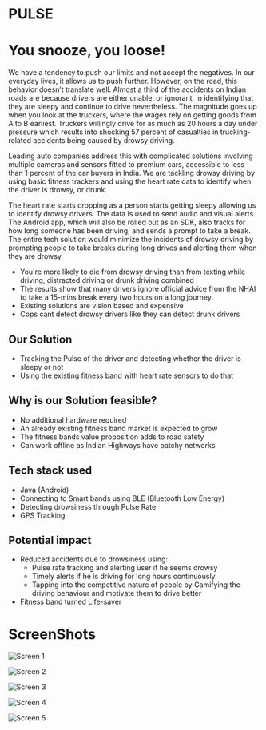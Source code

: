 PULSE
===========

# You snooze, you loose!
We have a tendency to push our limits and not accept the negatives. In our everyday lives, it allows us to push further. However, on the road, this behavior doesn’t translate well. Almost a third of the accidents on Indian roads are because drivers are either unable, or ignorant, in identifying that they are sleepy and continue to drive nevertheless. The magnitude goes up when you look at the truckers, where the wages rely on getting goods from A to B earliest. Truckers willingly drive for as much as 20 hours a day under pressure which results into shocking 57 percent of casualties in trucking-related accidents being caused by drowsy driving.

Leading auto companies address this with complicated solutions involving multiple cameras and sensors fitted to premium cars, accessible to less than 1 percent of the car buyers in India. We are tackling drowsy driving by using basic fitness trackers and using the heart rate data to identify when the driver is drowsy, or drunk.

The heart rate starts dropping as a person starts getting sleepy allowing us to identify drowsy drivers. The data is used to send audio and visual alerts. The Android app, which will also be rolled out as an SDK, also tracks for how long someone has been driving, and sends a prompt to take a break. The entire tech solution would minimize the incidents of drowsy driving by prompting people to take breaks during long drives and alerting them when they are drowsy.

* You're more likely to die from drowsy driving than from texting while driving, distracted driving or drunk driving combined
* The results show that many drivers ignore official advice from the NHAI to take a 15-mins break every two hours on a long journey.
* Existing solutions are vision based and expensive
* Cops cant detect drowsy drivers like they can detect drunk drivers

## Our Solution
* Tracking the Pulse of the driver and detecting whether the driver is sleepy or not
* Using the existing fitness band with heart rate sensors to do that

## Why is our Solution feasible?
* No additional hardware required
* An already existing fitness band market is expected to grow
* The fitness bands value proposition adds to road safety
* Can work offline as Indian Highways have patchy networks

## Tech stack used
* Java (Android)
* Connecting to Smart bands using BLE (Bluetooth Low Energy)
* Detecting drowsiness through Pulse Rate
* GPS Tracking

## Potential impact
* Reduced accidents due to drowsiness using:
    *  Pulse rate tracking and alerting user if he seems drowsy
    *  Timely alerts if he is driving for long hours continuously
    *  Tapping into the competitive nature of people by Gamifying the driving behaviour and motivate them to drive better
* Fitness band turned Life-saver

# ScreenShots

![Screen 1](https://www.dropbox.com/s/ullf06vj6p7vix3/Hear%20rate%201.png?dl=1)

![Screen 2](https://www.dropbox.com/s/9e7po9xi7lw4sl3/Heart%20rate%202%20%281%29.png?dl=1)

![Screen 3](https://www.dropbox.com/s/iuytb6xaaogxqzc/Heart%20Rate%203.png?dl=1)

![Screen 4](https://www.dropbox.com/s/ahcarg6lvazi0eh/Long%20hours%20driving%201.png?dl=1)

![Screen 5](https://www.dropbox.com/s/ht4vg1qt54ggqr5/Long%20Hours%20driving%202.png?dl=1)